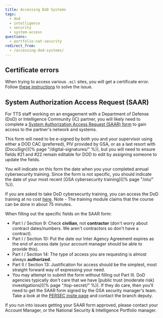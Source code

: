 ```yaml
---
title: Accessing DoD Systems
tags:
  - dod
  - intelligence
  - security
  - system-access
questions:
  - portfolio-nat-security
redirect_from:
  - /accessing-dod-systems/
---
```


## Certificate errors

When trying to access various `.mil` sites, you will get a certificate error.
Follow
[these instructions](https://public.cyber.mil/pki-pke/end-users/getting-started/cross-cert-chaining/)
to solve the issue.

## System Authorization Access Request (SAAR)

For TTS staff working on an engagement with a Department of Defense (DoD) or
Intelligence Community (IC) partner, you will likely need to complete a
[System Authorization Access Request (SAAR) form](https://www.esd.whs.mil/Portals/54/Documents/DD/forms/dd/dd2875.pdf)
to gain access to the partner's network and systems.

This form will need to be e-signed by both you and your supervisor using either
a DOD CAC (preferred), PIV provided by GSA, or as a last resort with
[DocuSign]({% page "/digital-signatures/" %}), but you will need to ensure
fields #21 and #22 remain editable for DOD to edit by assigning someone to
update the fields.

You will indicate on this form the date when you your completed annual
cybersecurity training. Since the form is not specific, you should indicate the
date of your most recent [GSA cybersecurity training]({% page "/olu/" %}).

If you are asked to take DoD cybersecurity training, you can access the DoD
training at no cost
[here](https://www.cdse.edu/catalog/elearning/DS-IA106.html). Note - The
training module claims that the course can be done in about 75 minutes.

When filling out the specific fields on the SAAR form:

- Part I / Section 9: Check **civilian**, not **contractor** (don't worry about
  contract dates/numbers. We aren't contractors so don't have a contract).
- Part I / Section 10: Put the date our Inter Agency Agreement expires as the
  end of access date (your account manager should be able to provide this).
- Part I / Section 14: The type of access you are requesting is almost always
  **authorized**.
- Part II / Section 13: Justification for access should be the simplest, most
  straight forward way of expressing your need.
- You may attempt to submit the form without filling out Part III. DoD agencies
  typically don't care that we have [public trust (moderate risk)
  investigations]({% page "/top-secret/" %}). If they do care, then you'll need
  to get the SAAR form signed by the GSA security manager's team. Take a look at
  the
  [PERSEC insite page](https://insite.gsa.gov/organizations/staff-offices/office-of-mission-assurance/divisions-program-offices/personnel-security-division)
  and contact the branch deputy.

If you run into issues getting your SAAR form approved, please contact your
Account Manager, or the National Security & Intelligence Portfolio manager.
